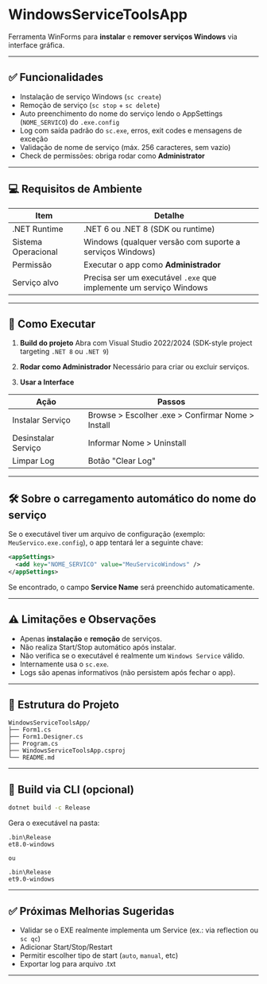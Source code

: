 # WindowsServiceToolsApp

Ferramenta WinForms para **instalar** e **remover serviços Windows** via interface gráfica.

---

## ✅ Funcionalidades

- Instalação de serviço Windows (`sc create`)
- Remoção de serviço (`sc stop` + `sc delete`)
- Auto preenchimento do nome do serviço lendo o AppSettings (`NOME_SERVICO`) do `.exe.config`
- Log com saída padrão do `sc.exe`, erros, exit codes e mensagens de exceção
- Validação de nome de serviço (máx. 256 caracteres, sem vazio)
- Check de permissões: obriga rodar como **Administrator**

---

## 💻 Requisitos de Ambiente

| Item                     | Detalhe                     |
|------------------------- |-----------------------------|
| .NET Runtime             | .NET 6 ou .NET 8 (SDK ou runtime) |
| Sistema Operacional      | Windows (qualquer versão com suporte a serviços Windows) |
| Permissão                | Executar o app como **Administrador** |
| Serviço alvo             | Precisa ser um executável `.exe` que implemente um serviço Windows |

---

## 🚀 Como Executar

1. **Build do projeto**
Abra com Visual Studio 2022/2024 (SDK-style project targeting `.NET 8` ou `.NET 9`)

2. **Rodar como Administrador**
Necessário para criar ou excluir serviços.

3. **Usar a Interface**

| Ação                      | Passos |
|---------------------------|------|
| Instalar Serviço          | Browse > Escolher .exe > Confirmar Nome > Install |
| Desinstalar Serviço       | Informar Nome > Uninstall |
| Limpar Log                | Botão "Clear Log" |

---

## 🛠️ Sobre o carregamento automático do nome do serviço

Se o executável tiver um arquivo de configuração (exemplo: `MeuServico.exe.config`), o app tentará ler a seguinte chave:

```xml
<appSettings>
  <add key="NOME_SERVICO" value="MeuServicoWindows" />
</appSettings>
```

Se encontrado, o campo **Service Name** será preenchido automaticamente.

---

## ⚠️ Limitações e Observações

- Apenas **instalação** e **remoção** de serviços.
- Não realiza Start/Stop automático após instalar.
- Não verifica se o executável é realmente um `Windows Service` válido.
- Internamente usa o `sc.exe`.
- Logs são apenas informativos (não persistem após fechar o app).

---

## 📂 Estrutura do Projeto

```
WindowsServiceToolsApp/
├── Form1.cs
├── Form1.Designer.cs
├── Program.cs
├── WindowsServiceToolsApp.csproj
└── README.md
```

---

## 🧱 Build via CLI (opcional)

```bash
dotnet build -c Release
```

Gera o executável na pasta:

```
.bin\Release
et8.0-windows

ou

.bin\Release
et9.0-windows
```

---

## ✅ Próximas Melhorias Sugeridas

- Validar se o EXE realmente implementa um Service (ex.: via reflection ou `sc qc`)
- Adicionar Start/Stop/Restart
- Permitir escolher tipo de start (`auto`, `manual`, etc)
- Exportar log para arquivo .txt

---
